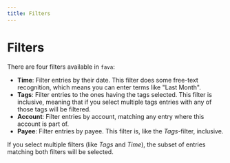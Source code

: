 ```yaml
---
title: Filters
---
```


# Filters

There are four filters available in `fava`:

- **Time**: Filter entries by their date. This filter does some free-text
  recognition, which means you can enter terms like "Last Month".
- **Tags**: Filter entries to the ones having the tags selected. This filter is
  inclusive, meaning that if you select multiple tags entries with any of those
  tags will be filtered.
- **Account**: Filter entries by account, matching any entry where this account is part of.
- **Payee**: Filter entries by payee. This filter is, like the *Tags*-filter, inclusive.

If you select multiple filters (like *Tags* and *Time*), the subset of entries
matching both filters will be selected.
